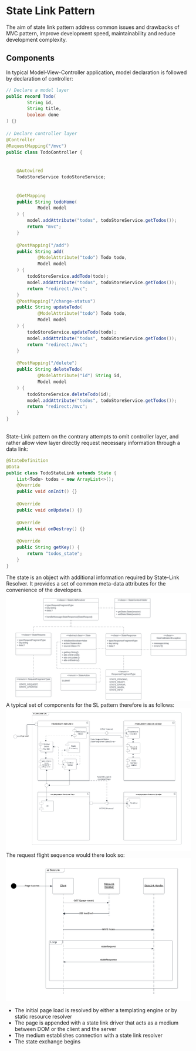 # State Link Pattern
The aim of state link pattern address common issues and drawbacks of MVC pattern,
improve development speed, maintainability and reduce development complexity.

## Components
In typical Model-View-Controller application, model declaration is followed by declaration of controller:
```java
// Declare a model layer
public record Todo(
        String id,
        String title,
        boolean done
) {}

// Declare controller layer
@Controller
@RequestMapping("/mvc")
public class TodoController {


    @Autowired
    TodoStoreService todoStoreService;


    @GetMapping
    public String todoHome(
            Model model
    ) {
        model.addAttribute("todos", todoStoreService.getTodos());
        return "mvc";
    }

    @PostMapping("/add")
    public String add(
            @ModelAttribute("todo") Todo todo,
            Model model
    ) {
        todoStoreService.addTodo(todo);
        model.addAttribute("todos", todoStoreService.getTodos());
        return "redirect:/mvc";
    }
    @PostMapping("/change-status")
    public String updateTodo(
            @ModelAttribute("todo") Todo todo,
            Model model
    ) {
        todoStoreService.updateTodo(todo);
        model.addAttribute("todos", todoStoreService.getTodos());
        return "redirect:/mvc";
    }

    @PostMapping("/delete")
    public String deleteTodo(
            @ModelAttribute("id") String id,
            Model model
    ) {
        todoStoreService.deleteTodo(id);
        model.addAttribute("todos", todoStoreService.getTodos());
        return "redirect:/mvc";
    }
}



```
State-Link pattern on the contrary attempts to omit controller layer, and rather allow
view layer directly request necessary information through a data link:
```java
@StateDefinition
@Data
public class TodoStateLink extends State {
    List<Todo> todos = new ArrayList<>();
    @Override
    public void onInit() {}

    @Override
    public void onUpdate() {}

    @Override
    public void onDestroy() {}

    @Override
    public String getKey() {
        return "todos_state";
    }
}

```
The state is an object with additional information required by State-Link Resolver.
It provides a set of common meta-data attributes for the convenience of the developers.
![classes](docs/sl-classes.png)
A typical set of components for the SL pattern therefore is as follows:
![components](docs/sl-components.png)
The request flight sequence would there look so:
![sd](docs/sl-exchange-sequence.png)
* The initial page load is resolved by either a templating engine or by static resource resolver
* The page is appended with a state link driver that acts as a medium between DOM or the client and the server
* The medium establishes connection with a state link resolver 
* The state exchange begins